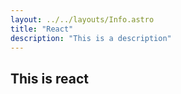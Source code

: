 ```yaml
---
layout: ../../layouts/Info.astro
title: "React"
description: "This is a description"
---
```

## This is react
